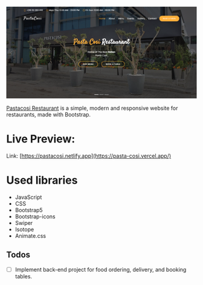 ![Application screenshot](./assets/screenshot.png)

[Pastacosi Restaurant](https://pastacosi.netlify.app) is a simple, modern and responsive website for restaurants, made with Bootstrap.

# Live Preview:

Link: [https://pastacosi.netlify.app](https://pasta-cosi.vercel.app/)

# Used libraries

- JavaScript
- CSS
- Bootstrap5
- Bootstrap-icons
- Swiper
- Isotope
- Animate.css

## Todos

- [ ] Implement back-end project for food ordering, delivery, and booking tables.
